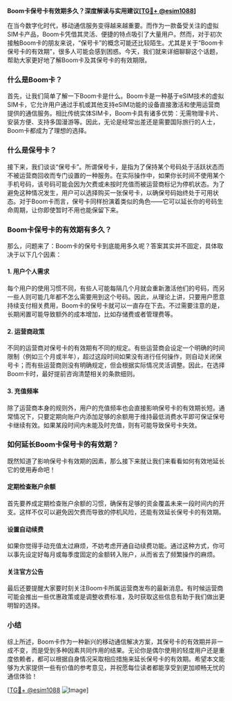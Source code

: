**Boom卡保号卡有效期多久？深度解读与实用建议[[TG💪+ @esim1088](https://t.me/s/esim1088)]**

在当今数字化时代，移动通信服务变得越来越重要。而作为一款备受关注的虚拟SIM卡产品，Boom卡凭借其灵活、便捷的特点吸引了大量用户。然而，对于初次接触Boom卡的朋友来说，“保号卡”的概念可能还比较陌生。尤其是关于“Boom卡保号卡的有效期”，很多人可能会感到困惑。今天，我们就来详细聊聊这个话题，帮助大家更好地了解Boom卡及其保号卡的有效期限。

### 什么是Boom卡？

首先，让我们简单了解一下Boom卡是什么。Boom卡是一种基于eSIM技术的虚拟SIM卡，它允许用户通过手机或其他支持eSIM功能的设备直接激活和使用运营商提供的通信服务。相比传统实体SIM卡，Boom卡具有诸多优势：无需物理卡片、安装方便、支持多国漫游等。因此，无论是经常出差还是需要国际旅行的人士，Boom卡都成为了理想的选择。

### 什么是保号卡？

接下来，我们谈谈“保号卡”。所谓保号卡，是指为了保持某个号码处于活跃状态而不被运营商回收而专门设置的一种服务。在实际操作中，如果你长时间不使用某个手机号码，该号码可能会因为欠费或未按时充值而被运营商标记为停机状态。为了避免这种情况发生，用户可以选择购买一张保号卡，以确保号码始终处于可用状态。对于Boom卡而言，保号卡同样扮演着类似的角色——它可以延长你的号码生命周期，让你即使暂时不用也能保留下来。

### Boom卡保号卡的有效期有多久？

那么，问题来了：Boom卡的保号卡到底能用多久呢？答案其实并不固定，具体取决于以下几个因素：

#### 1. 用户个人需求
每个用户的使用习惯不同，有些人可能每隔几个月就会重新激活他们的号码，而另一些人则可能几年都不怎么需要用到这个号码。因此，从理论上讲，只要用户愿意持续支付相关费用，Boom卡的保号卡就可以一直存在下去。不过需要注意的是，长期闲置可能导致额外的成本增加，比如存储费或者管理费等。

#### 2. 运营商政策
不同的运营商对保号卡的有效期有不同的规定。有些运营商会设定一个明确的时间限制（例如三个月或半年），超过这段时间如果没有进行任何操作，则自动关闭保号卡；而有些运营商则没有明确规定，但会根据实际情况灵活调整。因此，在选择Boom卡时，最好提前咨询清楚相关的条款细则。

#### 3. 充值频率
除了运营商本身的规则外，用户的充值频率也会直接影响保号卡的有效期长短。通常情况下，只要定期向账户内添加足够的余额用于维持最低消费水平即可保证保号卡继续有效。如果某段时间内未能及时充值，则有可能导致保号卡失效。

### 如何延长Boom卡保号卡的有效期？

既然知道了影响保号卡有效期的因素，那么接下来就让我们来看看如何有效地延长它的使用寿命吧！

#### 定期检查账户余额
首先要养成定期检查账户余额的习惯，确保有足够的资金覆盖未来一段时间内的开支。这样不仅可以避免因欠费而导致的停机风险，还能有效延长保号卡的有效期。

#### 设置自动续费
如果你觉得手动充值太过麻烦，不妨考虑开通自动续费功能。通过这种方式，你可以事先设定好每月或每季度固定的金额转入账户，从而省去了频繁操作的麻烦。

#### 关注官方公告
最后还要提醒大家要时刻关注Boom卡所属运营商发布的最新消息。有时候运营商可能会推出一些优惠政策或是调整收费标准，及时获取这些信息有助于我们做出更明智的选择。

### 小结

综上所述，Boom卡作为一种新兴的移动通信解决方案，其保号卡的有效期并非一成不变，而是受到多种因素共同作用的结果。无论你是偶尔使用的轻度用户还是重度依赖者，都可以根据自身情况采取相应措施来延长保号卡的有效期。希望本文能够为大家提供一些有价值的参考意见，并祝愿每位读者都能享受到更加顺畅无忧的通信体验！

[[TG💪+ @esim1088](https://t.me/s/esim1088) ![Image](https://i.postimg.cc/4NQfJmqS/Snipaste-2025-05-13-00-14-12.png)]